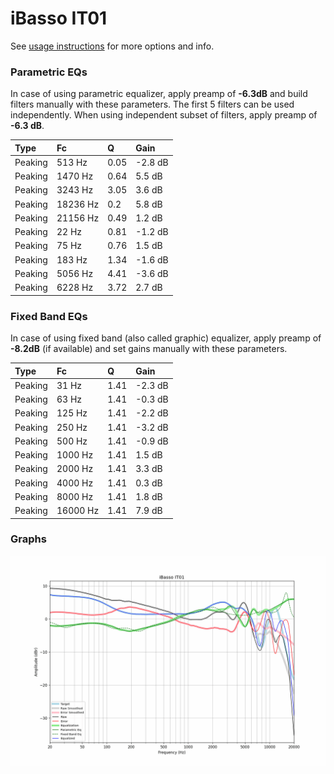 # iBasso IT01
See [usage instructions](https://github.com/jaakkopasanen/AutoEq#usage) for more options and info.

### Parametric EQs
In case of using parametric equalizer, apply preamp of **-6.3dB** and build filters manually
with these parameters. The first 5 filters can be used independently.
When using independent subset of filters, apply preamp of **-6.3 dB**.

| Type    | Fc       |    Q | Gain    |
|:--------|:---------|:-----|:--------|
| Peaking | 513 Hz   | 0.05 | -2.8 dB |
| Peaking | 1470 Hz  | 0.64 | 5.5 dB  |
| Peaking | 3243 Hz  | 3.05 | 3.6 dB  |
| Peaking | 18236 Hz | 0.2  | 5.8 dB  |
| Peaking | 21156 Hz | 0.49 | 1.2 dB  |
| Peaking | 22 Hz    | 0.81 | -1.2 dB |
| Peaking | 75 Hz    | 0.76 | 1.5 dB  |
| Peaking | 183 Hz   | 1.34 | -1.6 dB |
| Peaking | 5056 Hz  | 4.41 | -3.6 dB |
| Peaking | 6228 Hz  | 3.72 | 2.7 dB  |

### Fixed Band EQs
In case of using fixed band (also called graphic) equalizer, apply preamp of **-8.2dB**
(if available) and set gains manually with these parameters.

| Type    | Fc       |    Q | Gain    |
|:--------|:---------|:-----|:--------|
| Peaking | 31 Hz    | 1.41 | -2.3 dB |
| Peaking | 63 Hz    | 1.41 | -0.3 dB |
| Peaking | 125 Hz   | 1.41 | -2.2 dB |
| Peaking | 250 Hz   | 1.41 | -3.2 dB |
| Peaking | 500 Hz   | 1.41 | -0.9 dB |
| Peaking | 1000 Hz  | 1.41 | 1.5 dB  |
| Peaking | 2000 Hz  | 1.41 | 3.3 dB  |
| Peaking | 4000 Hz  | 1.41 | 0.3 dB  |
| Peaking | 8000 Hz  | 1.41 | 1.8 dB  |
| Peaking | 16000 Hz | 1.41 | 7.9 dB  |

### Graphs
![](./iBasso%20IT01.png)